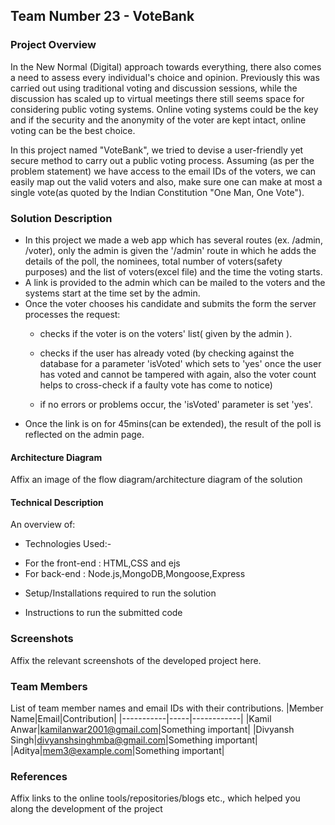 ## Team Number 23 - VoteBank


### Project Overview

In the New Normal (Digital) approach towards everything, there also comes a need to assess every individual's choice and opinion.
Previously this was carried out using traditional voting and discussion sessions, while the discussion has scaled up to virtual meetings
there still seems space for considering public voting systems. Online voting systems could be the key and if the security and the anonymity of the voter are kept intact, online voting can be the best choice.

In this project named "VoteBank", we tried to devise a user-friendly yet secure method to carry out a public voting process.
Assuming (as per the problem statement) we have access to the email IDs of the voters, we can easily map out the valid voters and
also, make sure one can make at most a single vote(as quoted by the Indian Constitution "One Man, One Vote").

### Solution Description

- In this project we made a web app which has several routes (ex. /admin, /voter), only the admin is given the '/admin' route in which he adds the details of the poll, the nominees, total number of voters(safety purposes) and the list of voters(excel file) and the time the voting starts.
- A link is provided to the admin which can be mailed to the voters and the systems start at the time set by the admin.
- Once the voter chooses his candidate and submits the form the server processes the request:
  - checks if the voter is on the voters' list( given by the admin ).
  
  - checks if the user has already voted (by checking against the database for a parameter
  'isVoted' which sets to 'yes' once the user has voted and cannot be tampered with again, also the voter count helps to cross-check if a faulty vote has come to       notice)
  - if no errors or problems occur, the 'isVoted' parameter is set 'yes'.
- Once the link is on for 45mins(can be extended), the result of the poll is reflected on the admin page.

#### Architecture Diagram

Affix an image of the flow diagram/architecture diagram of the solution

#### Technical Description

An overview of:
* Technologies Used:-
 - For the front-end : HTML,CSS and ejs
 - For back-end : Node.js,MongoDB,Mongoose,Express


* Setup/Installations required to run the solution

* Instructions to run the submitted code

### Screenshots
Affix the relevant screenshots of the developed project here.

### Team Members
List of team member names and email IDs with their contributions.
|Member Name|Email|Contribution|
|-----------|-----|------------|
|Kamil Anwar|kamilanwar2001@gmail.com|Something important|
|Divyansh Singh|divyanshsinghmba@gmail.com|Something important|
|Aditya|mem3@example.com|Something important|

### References
Affix links to the online tools/repositories/blogs etc., which helped you along the development of the project
